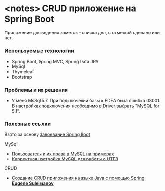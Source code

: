 # \<notes\> CRUD приложение на Spring Boot

Приложение для ведения заметок - списка дел, с отметкой сделано или нет.

### Используемые технологии
* Spring Boot, Spring MVC, Spring Data JPA
* MySql
* Thymeleaf
* Bootstrap


### Проблемы и их решения

* У меня MsSql 5.7. При подключении базы к EDEA была ошибка 08001. В настройках подключения необходимо в Driver выбрать "MySQL for 5.1".

### Полезные ссылки

Взято за основу <a href="https://javarush.ru/groups/posts/497-zavoevanie-spring-boot">Завоевание Spring Boot</a>

MySql
* <a href="http://stasyak.ru/?p=51">Пользователи и их права в MySQL на примерах</a>
* <a href="https://gahcep.github.io/blog/2013/01/05/mysql-utf8/">Корректная настройка MySQL для работы с UTF8</a>

CRUD
* <a href="https://www.youtube.com/watch?v=e7swABdqOS4">Создание CRUD приложения на языке Java с помощью Spring <b>Eugene Suleimanov</b></a>

